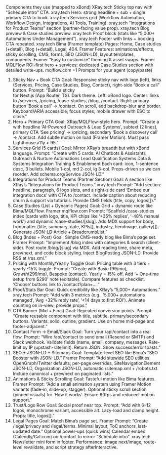 Components they use (mapped to xBond)
XRay.tech
Sticky top nav with “Schedule intro” CTA. 
xray.tech
Hero: strong headline + sub + single primary CTA to book. 
xray.tech
Services grid (Workflow Automation, Workflow Design, Integrations, AI Tools, Training). 
xray.tech
“Integrations for Product Teams” section (partner-facing value prop). 
xray.tech
Blog preview & Case studies preview. 
xray.tech
Proof block (stats like “5,000+ Automations Under Management”). 
xray.tech
Footer with links + booking CTA repeated. 
xray.tech
Bima (Framer template)
Pages: Home, Case studies (+detail), Blog (+detail), Legal, 404. 
Framer
Features: animations/effects, sticky scrolling, CMS, forms, SEO (JSON-LD), layout templates, components. 
Framer
“Easy to customize” theming & asset swaps. 
Framer
MQLFlow
ROI-first hero + services; dedicated Case Studies section with detailed write-ups. 
mqlflow.com
+1
Prompts for your agent (copy/paste)
1) Sticky Nav + Book CTA
Goal: Responsive sticky nav with logo (left), links (Services, Pricing, Case Studies, Blog, Contact), right-side “Book a call” button.
Prompt:
“Build a sticky <Nav> for Next.js (App Router, TS). Dark theme. Left: xBond logo. Center: links to /services, /pricing, /case-studies, /blog, /contact. Right: primary button ‘Book a call’ → /contact. On scroll, add backdrop-blur and border. Keyboard/ARIA accessible; focus styles; mobile drawer with ESC to close.”
2) Hero + Primary CTA
Goal: XRay/MQLFlow-style hero.
Prompt:
“Create a <Hero> with headline ‘AI-Powered Outreach & Lead Systems’, subtext (2 lines), primary CTA ‘See pricing’ → /pricing, secondary ‘Book a discovery call’ → /contact. Add subtle motion on load (Framer Motion). Must pass Lighthouse a11y > 95.”
3) Services Grid (5 cards)
Goal: Mirror XRay’s breadth but with xBond language.
Prompt:
“Create <ServicesGrid> with 5 cards:
AI Chatbots & Assistants
Outreach & Nurture Automations
Lead Qualification Systems
Data & Systems Integration
Training & Enablement
Each card: icon, 1-sentence desc, 3 bullets. Mobile 1-col, md 2-col, lg 3-col. Props-driven so we can reorder. Add schema.org/Service JSON-LD.”
4) Integrations for Product Teams (Partner Section)
Goal: A section like XRay’s “Integrations for Product Teams.” 
xray.tech
Prompt:
“Add <PartnerIntegrations> section: headline, paragraph, 6 logo slots, and a right-side card ‘Embed our integration docs’ with CTA to /contact. Include caption about reducing churn & support via tutorials. Provide CMS fields (title, copy, logos[]).”
5) Case Studies (List + Dynamic Pages)
Goal: Grid + dynamic route like Bima/MQLFlow. 
Framer
mqlflow.com
Prompt:
“Scaffold /case-studies index (cards with logo, title, KPI chips like ‘+35% replies’, ‘-48% manual work’) and dynamic /case-studies/[slug]. Add MDX support for body, frontmatter (title, summary, date, KPIs[], industry, heroImage, gallery[]). Generate JSON-LD Article + BreadcrumbList.”
6) Blog (Index + Post)
Goal: Simple CMS-ready blog like Bima’s page set. 
Framer
Prompt:
“Implement /blog index with categories & search (client-side). Post route /blog/[slug] via MDX. Add reading time, share meta, prev/next, and code block styling. Inject BlogPosting JSON-LD. Provide RSS at /rss.xml.”
7) Pricing with Monthly/Yearly Toggle
Goal: Pricing table with 3 tiers + yearly -15% toggle.
Prompt:
“Create <PricingTable> with Basic ($99/mo), Growth ($299/mo), Bespoke (contact). Yearly = 15% off. Add ‘+ One-time setup from $290’ note (editable). Compare features as checklist. ‘Choose’ buttons link to /contact?plan=….”
8) Proof/Stats Bar
Goal: Quick credibility like XRay’s “5,000+ Automations.” 
xray.tech
Prompt:
“Add <ProofBar> with 3 metrics (e.g., ‘5,000+ automations managed’, ‘Avg +32% reply rate’, ‘<14 days to first ROI’). Animate counting on in-view; provide props.”
9) CTA Banner (Mid + Final)
Goal: Repeated conversion points.
Prompt:
“Create reusable <CTABanner> component with title, subtitle, primary/secondary buttons. Variants: solid, outline, gradient. Use on home mid-page and footer-adjacent.”
10) Contact Form → Email/Slack
Goal: Turn your /api/contact into a real flow.
Prompt:
“Wire /api/contact to send email (Resend or SMTP) and Slack webhook. Validate fields (name, email, company, message). Rate-limit by IP (upstash-ratelimit). Return JSON. Show success/error toasts.”
11) SEO + JSON-LD + Sitemaps
Goal: Template-level SEO like Bima’s “SEO Booster with JSON-LD.” 
Framer
Prompt:
“Add sitewide SEO utilities: OpenGraph/Twitter defaults, per-page overrides, SiteNavigationElement JSON-LD, Organization JSON-LD, automatic /sitemap.xml + /robots.txt. Include canonical + prev/next on paginated lists.”
12) Animations & Sticky Scrolling
Goal: Tasteful motion like Bima features. 
Framer
Prompt:
“Add a small animation system using Framer Motion variants (fade-in, slide-up, stagger). Optional sticky scroll section (pinned visuals) for ‘How it works’. Ensure 60fps and reduced-motion support.”
13) Trust/Logo Row
Goal: Social proof near top.
Prompt:
“Add <TrustLogos> with 6–12 logos, monochrome variant, accessible alt. Lazy-load and clamp height. Props: title, logos[].”
14) Legal Pages
Goal: Match Bima’s page set. 
Framer
Prompt:
“Create /legal/privacy and /legal/terms. Minimal layout, ToC anchors, last-updated date.”
Optional power-ups (quick wins)
Calendar embed (Calendly/Cal.com) on /contact to mirror “Schedule intro”. 
xray.tech
Newsletter mini form in footer.
Performance: image next/image, route-level revalidate, and script strategy afterInteractive.
